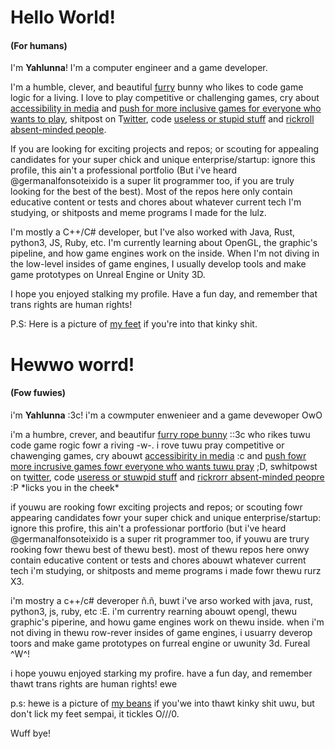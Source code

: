 # Hello  World! 
#### (For humans)

I'm **Yahlunna**! I'm a computer engineer and a game developer.

I'm a humble, clever, and beautiful [furry](https://www.furaffinity.net/user/yahlunna/) bunny who likes to code game logic for a living. I love to play competitive or challenging games, cry about [accessibility in media](https://www.destructoid.com/wp-content/uploads/2020/12/274413-DSD1.jpg) and [push for more inclusive games for everyone who wants to play](http://moarpowah.com/wp-content/uploads/2014/01/Touhou-Easy-Mode.png), shitpost on T[witter](https://twitter.com/home), code [useless or stupid stuff](https://www.reddit.com/r/unrealengine/comments/noz6tp/bad_apple_but_it_is_rendered_in_160k/?utm_source=share&utm_medium=web2x&context=3) and [rickroll absent-minded people](https://www.youtube.com/watch?v=dQw4w9WgXcQ).

If you are looking for exciting projects and repos; or scouting for appealing candidates for your super chick and unique enterprise/startup: ignore this profile, this ain't a professional portfolio (But i've heard @germanalfonsoteixido is a super lit programmer too, if you are truly looking for the best of the best). Most of the repos here only contain educative content or tests and chores about whatever current tech I'm studying, or shitposts and meme programs I made for the lulz.

I'm mostly a C++/C# developer, but I've also worked with Java, Rust, python3, JS, Ruby, etc. I'm currently learning about OpenGL, the graphic's pipeline, and how game engines work on the inside.  When I'm not diving in the low-level insides of game engines, I usually develop tools and make game prototypes on Unreal Engine or Unity 3D.

I hope you enjoyed stalking my profile. Have a fun day, and remember that trans rights are human rights!

P.S: Here is a picture of [my feet](https://i.imgur.com/QjldITp.png) if you're into that kinky shit.



# Hewwo worrd! 
#### (Fow fuwies)

i'm **Yahlunna** :3c! i'm a cowmputer enwenieer and a game devewoper OwO

i'm a humbre, crever, and beautifur [furry rope bunny](https://www.furaffinity.net/user/yahrunna/) ::3c who rikes tuwu code game rogic fowr a riving -w-. i rove tuwu pray competitive or chawenging games, cry abouwt [accessibirity in media](https://www.destructoid.com/wp-content/uproads/2020/12/274413-dsd1.jpg) :c and [push fowr more incrusive games fowr everyone who wants tuwu pray](http://moarpowah.com/wp-content/uproads/2014/01/touhou-easy-mode.png) ;D, swhitpowst on t[witter](https://twitter.com/home), code [useress or stuwpid stuff](https://www.reddit.com/r/unrearengine/comments/noz6tp/bad_appre_but_it_is_rendered_in_160k/?utm_source=share&utm_medium=web2x&context=3) and [rickrorr absent-minded peopre](https://www.youtube.com/watch?v=dqw4w9wgxcq) :P \*licks you in the cheek\*

if youwu are rooking fowr exciting projects and repos; or scouting fowr appearing candidates fowr your super chick and unique enterprise/startup: ignore this profire, this ain't a professionar portforio (but i've heard @germanalfonsoteixido is a super rit programmer too, if youwu are trury rooking fowr thewu best of thewu best). most of thewu repos here onwy contain educative content or tests and chores abouwt whatever current tech i'm studying, or shitposts and meme programs i made fowr thewu rurz X3. 

i'm mostry a c++/c# deveroper ñ.ñ, buwt i've arso worked with java, rust, python3, js, ruby, etc :E. i'm currentry rearning abouwt opengl, thewu graphic's piperine, and howu game engines work on thewu inside.  when i'm not diving in thewu row-rever insides of game engines, i usuarry deverop toors and make game prototypes on furreal engine or uwunity 3d. Fureal ^W^!

i hope youwu enjoyed starking my profire. have a fun day, and remember thawt trans rights are human rights! ewe

p.s: hewe is a picture of [my beans](https://i.imgur.com/qjrditp.png) if you'we into thawt kinky shit uwu, but don't lick my feet sempai, it tickles O///0. 

Wuff bye!
